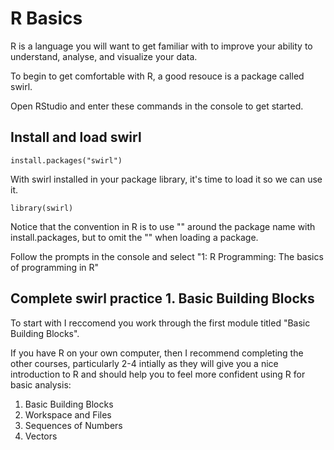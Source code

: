 # R Basics

R is a language you will want to get familiar with to improve your ability to understand, analyse, and visualize your data. 

To begin to get comfortable with R, a good resouce is a package called swirl.

Open RStudio and enter these commands in the console to get started.

## Install and load swirl
```
install.packages("swirl")
```
With swirl installed in your package library, it's time to load it so we can use it.

```
library(swirl)
```
Notice that the convention in R is to use "" around the package name with install.packages, but to omit the "" when loading a package.

Follow the prompts in the console and select "1: R Programming: The basics of programming in R"

## Complete swirl practice 1. Basic Building Blocks
To start with I reccomend you work through the first module titled "Basic Building Blocks". 


If you have R on your own computer, then I recommend completing the other courses, particularly 2-4 intially as they will give you a nice introduction to R and should help you to feel more confident using R for basic analysis:

1. Basic Building Blocks      
2. Workspace and Files    
3. Sequences of Numbers
4. Vectors

